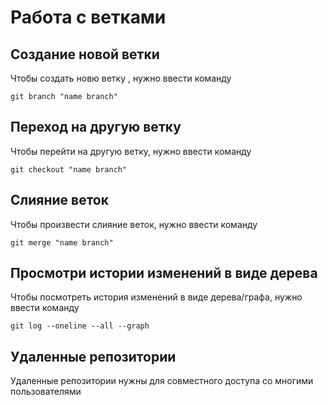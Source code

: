 # Работа с ветками

## Создание новой ветки

Чтобы создать новю ветку , нужно ввести команду

    git branch "name branch"

## Переход на другую ветку

Чтобы перейти на другую ветку, нужно ввести команду

    git checkout "name branch"
    

## Слияние веток

Чтобы произвести слияние веток, нужно ввести команду

    git merge "name branch"
    

## Просмотри истории изменений в виде дерева

Чтобы посмотреть история изменений в виде дерева/графа, нужно ввести команду

    git log --oneline --all --graph

## Удаленные репозитории

Удаленные репозитории нужны для совместного доступа со многими пользователями
